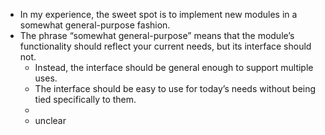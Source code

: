 + In my experience, the sweet spot is to implement new modules in a somewhat general-purpose fashion.
+ The phrase “somewhat general-purpose” means that the module’s functionality should reflect your current needs, but its interface should not.
    + Instead, the interface should be general enough to support multiple uses.
    + The interface should be easy to use for today’s needs without being tied specifically to them.
    +
    + unclear


